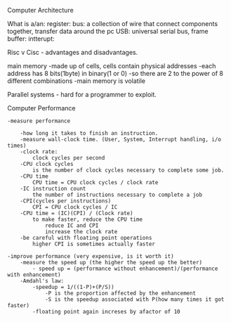 Computer Architecture

What is a/an:
	register: 
	bus: a collection of wire that connect components together, transfer data around the pc
	USB: universal serial bus, 
	frame buffer:
	intterupt:

Risc v Cisc - advantages and disadvantages.

main memory 
	-made up of cells, cells contain physical addresses
	-each address has 8 bits(1byte) in binary(1 or 0)
	-so there are 2 to the power of 8 different combinations
	-main memory is volatile

Parallel systems -  hard for a programmer to exploit.

Computer Performance

	-measure performance

		-how long it takes to finish an instruction.
		-measure wall-clock time. (User, System, Interrupt handling, i/o times)
		-clock rate:
			clock cycles per second
		-CPU clock cycles 
			is the number of clock cycles necessary to complete some job.
		-CPU time
			CPU time = CPU clock cycles / clock rate
		-IC instruction count
			the number of instructions necessary to complete a job
		-CPI(cycles per instructions)
			CPI = CPU clock cycles / IC
		-CPU time = (IC)(CPI) / (Clock rate)
			to make faster, reduce the CPU time
				reduce IC and CPI
				increase the clock rate
		-be careful with floating point operations
			higher CPI is sometimes actually faster

	-improve performance (very expensive, is it worth it)
		-measure the speed up (the higher the speed up the better)
			- speed up = (performance without enhancement)/(performance with enhancement)
		-Amdahl's law:
			-speedup = 1/((1-P)+(P/S)) 
				-P is the proportion affected by the enhancement
				-S is the speedup associated with P(how many times it got faster)
			-floating point again increses by afactor of 10
			















